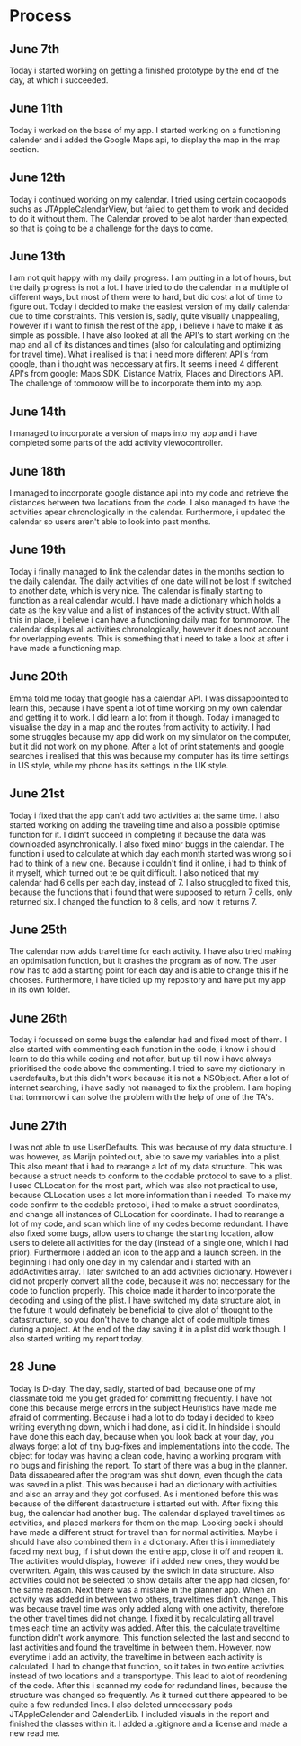 # Process

## June 7th
Today i started working on getting a finished prototype by the end of the day, at which i succeeded.

## June 11th
Today i worked on the base of my app. I started working on a functioning calender and i added the Google Maps api,
to display the map in the map section.

## June 12th
Today i continued working on my calendar. I tried using certain cocaopods suchs as JTAppleCalendarView, but failed to get them to work and decided to do it without them. The Calendar proved to be alot harder than expected, so that is going to be a challenge for the days to come.

## June 13th
I am not quit happy with my daily progress. I am putting in a lot of hours, but the daily progress is not a lot. I have tried to do the calendar in a multiple of different ways, but most of them were to hard, but did cost a lot of time to figure out. Today i decided to make the easiest version of my daily calendar due to time constraints. This version is, sadly, quite visually unappealing, however if i want to finish the rest of the app, i believe i have to make it as simple as possible. 
I have also looked at all the API's to start working on the map and all of its distances and times (also for calculating and optimizing for travel time). What i realised is that i need more different API's from google, than i thought was neccessary at firs. It seems i need 4 different API's from google: Maps SDK, Distance Matrix, Places and Directions API. The challenge of tommorow will be to incorporate them into my app. 

## June 14th
I managed to incorporate a version of maps into my app and i have completed some parts of the add activity viewocontroller.

## June 18th
I managed to incorporate google distance api into my code and retrieve the distances between two locations from the code. I also managed to have the activities apear chronologically in the calendar. Furthermore, i updated the calendar so users aren't able to look into past months.

## June 19th
Today i finally managed to link the calendar dates in the months section to the daily calendar. The daily activities of one date will not be lost if switched to another date, which is very nice. The calendar is finally starting to function as a real calendar would. I have made a dictionary which holds a date as the key value and a list of instances of the activity struct. With all this in place, i believe i can have a functioning daily map for tommorow. The calendar displays all activities chronologically, however it does not account for overlapping events. This is something that i need to take a look at after i have made a functioning map.

## June 20th
Emma told me today that google has a calendar API. I was dissappointed to learn this, because i have spent a lot of time working on my own calendar and getting it to work. I did learn a lot from it though. Today i managed to visualise the day in a map and the routes from activity to activity. I had some struggles because my app did work on my simulator on the computer, but it did not work on my phone. After a lot of print statements and google searches i realised that this was because my computer has its time settings in US style, while my phone has its settings in the UK style.

## June 21st
Today i fixed that the app can't add two activities at the same time. I also started working on adding the traveling time and also a possible optimise function for it. I didn't succeed in completing it because the data was downloaded asynchronically. I also fixed minor buggs in the calendar. The function i used to calculate at which day each month started was wrong so i had to think of a new one. Because i couldn't find it online, i had to think of it myself, which turned out te be quit difficult. I also noticed that my calendar had 6 cells per each day, instead of 7. I also struggled to fixed this, because the functions that i found that were supposed to return 7 cells, only returned six. I changed the function to 8 cells, and now it returns 7.

## June 25th
The calendar now adds travel time for each activity. I have also tried making an optimisation function, but it crashes the program as of now. The user now has to add a starting point for each day and is able to change this if he chooses. Furthermore, i have tidied up my repository and have put my app in its own folder.

## June 26th
Today i focussed on some bugs the calendar had and fixed most of them. I also started with commenting each function in the code, i know i should learn to do this while coding and not after, but up till now i have always prioritised the code above the commenting. I tried to save my dictionary in userdefaults, but this didn't work because it is not a NSObject. After a lot of internet searching, i have sadly not managed to fix the problem. I am hoping that tommorow i can solve the problem with the help of one of the TA's.

## June 27th
I was not able to use UserDefaults. This was because of my data structure. I was however, as Marijn pointed out, able to save my variables into a plist. This also meant that i had to rearange a lot of my data structure. This was because a struct needs to conform to the codable
protocol to save to a plist. I used CLLocation for the most part, which was also not practical to use, because CLLocation uses a lot more
information than i needed. To make my code confirm to the codable protocol, i had to make a struct coordinates, and change all instances
of CLLocation for coordinate. I had to rearange a lot of my code, and scan which line of my codes become redundant. I have also fixed some bugs, allow users to change the starting location, allow users to delete all activities for the day (instead of a single one, which i had prior). Furthermore i added an icon to the app and a launch screen. In the beginning i had only one day in my calendar and i started with an addActivities array. I later switched to an add activities dictionary. However i did not properly convert all the code, because it was not neccessary for the code to function properly. This choice made it harder to incorporate the decoding and using of the plist. I have switched my data structure alot, in the future it would definately be beneficial to give alot  of thought to the datastructure, so you don't have to change alot of code multiple times during a project. At the end of the day saving it in a plist did work though.
I also started writing my report today.

## 28 June
Today is D-day. The day, sadly, started of bad, because one of my classmate told me you get graded for committing frequently. I have not done this because merge errors in the subject Heuristics have made me afraid of commenting.
Because i had a lot to do today i decided to keep writing everything down, which i had done, as i did it. In hindside i should have done this each day, because when you look back at your day, you always forget a lot of tiny bug-fixes and implementations into the code.
The object for today was having a clean code, having a working program with no bugs and finishing the report.
To start of there was a bug in the planner. Data dissapeared after the program was shut down, even though the data was saved in a plist. This was because i had an dictionary with activities and also an array and they got confused. As i mentioned before this was because of the different datastructure i sttarted out with. After fixing this bug, the calendar had another bug. 
The calendar displayed travel times as activities, and placed markers for them on the map. Looking back i should have made a different struct for travel than for normal activities. Maybe i should have also combined them in a dictionary. 
After this i immediately faced my next bug, if i shut down the entire app, close it off and reopen it. The activities would display, however if i added new ones, they would be overwriten. Again, this was caused by the switch in data structure. Also activities could not be selected to show details after the app had closen, for the same reason. 
Next there was a mistake in the planner app. When an activity was addedd in between two others, traveltimes didn't change. This was because travel time was only added along with one activity, therefore the other travel times did not change. I fixed it by recalculating all travel times each time an activity was added.
After this, the calculate traveltime function didn't work anymore. This function selected the last and second to last activities and found the traveltime in between them. However, now everytime i add an activity, the traveltime in between each activity is calculated. I had to change that function, so it takes in two entire activities instead of two locations and a transportype. This lead to alot of reordening of the code.
After this i scanned my code for redundand lines, because the structure was changed so frequently. As it turned out there appeared to be quite a few redunded lines. I also deleted unnecessary pods JTAppleCalender and CalenderLib. 
I included visuals in the report and finished the classes within it. I added a .gitignore and a license and made a new read me.
